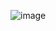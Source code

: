 


![image](https://github.com/thangld1119/aery1119.github.io/assets/124109204/ca1f92d9-15a6-4a0b-9216-cc3ae3b42dae)
